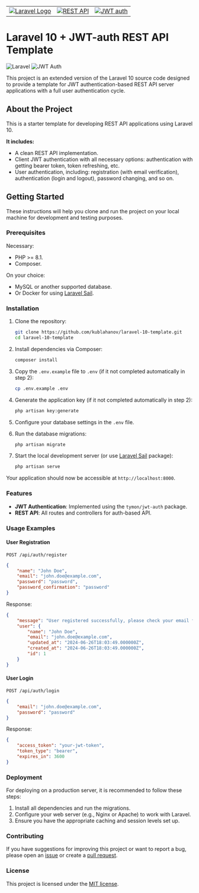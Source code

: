 <table>
<tr style="border: none">
<td style="border: none">
<a href="https://laravel.com" target="_blank"><img src="https://github.com/kublahanov/laravel-10-template/raw/master/public/logos/logo_laravel_002.png" alt="Laravel Logo"></a>
</td>
<td style="border: none">
<a href="https://restfulapi.net" target="_blank"><img src="https://github.com/kublahanov/laravel-10-template/raw/master/public/logos/logo_rest-api_001.png" alt="REST API"></a>
</td>
<td style="border: none">
<a href="https://jwt-auth.readthedocs.io" target="_blank"><img src="https://github.com/kublahanov/laravel-10-template/raw/master/public/logos/logo_jwt_001.png" alt="JWT auth"></a>
</td>
</tr>
</table>

# Laravel 10 + JWT-auth REST API Template

![Laravel](https://img.shields.io/badge/Laravel-10.x-red)
![JWT Auth](https://img.shields.io/badge/JWT-Auth-blue)

This project is an extended version of the Laravel 10 source code designed to provide a template for JWT
authentication-based REST API server applications with a full user authentication cycle.

## About the Project

This is a starter template for developing REST API applications using Laravel 10.

**It includes:**

- A clean REST API implementation.
- Client JWT authentication with all necessary options: authentication with getting bearer token, token refreshing, etc.
- User authentication, including: registration (with email verification), authentication (login and logout), password
  changing, and so on.

## Getting Started

These instructions will help you clone and run the project on your local machine for development and testing purposes.

### Prerequisites

Necessary:

- PHP >= 8.1.
- Composer.

On your choice:

- MySQL or another supported database.
- Or Docker for using [Laravel Sail](https://laravel.com/docs/10.x/sail).

### Installation

1. Clone the repository:

    ```bash
    git clone https://github.com/kublahanov/laravel-10-template.git
    cd laravel-10-template
    ```

2. Install dependencies via Composer:

    ```bash
    composer install
    ```

3. Copy the `.env.example` file to `.env` (if it not completed automatically in step 2):

    ```bash
    cp .env.example .env
    ```

4. Generate the application key (if it not completed automatically in step 2):

    ```bash
    php artisan key:generate
    ```

5. Configure your database settings in the `.env` file.

6. Run the database migrations:

    ```bash
    php artisan migrate
    ```

7. Start the local development server (or use [Laravel Sail](https://laravel.com/docs/10.x/sail) package):

    ```bash
    php artisan serve
    ```

Your application should now be accessible at `http://localhost:8000`.

### Features

- **JWT Authentication**: Implemented using the `tymon/jwt-auth` package.
- **REST API**: All routes and controllers for auth-based API.

### Usage Examples

#### User Registration

`POST /api/auth/register`

```json
{
    "name": "John Doe",
    "email": "john.doe@example.com",
    "password": "password",
    "password_confirmation": "password"
}
```

Response:

```json
{
    "message": "User registered successfully, please check your email for verification link",
    "user": {
        "name": "John Doe",
        "email": "john.doe@example.com",
        "updated_at": "2024-06-26T18:03:49.000000Z",
        "created_at": "2024-06-26T18:03:49.000000Z",
        "id": 1
    }
}
```

#### User Login

`POST /api/auth/login`

```json
{
    "email": "john.doe@example.com",
    "password": "password"
}
```

Response:

```json
{
    "access_token": "your-jwt-token",
    "token_type": "bearer",
    "expires_in": 3600
}
```

### Deployment

For deploying on a production server, it is recommended to follow these steps:

1. Install all dependencies and run the migrations.
2. Configure your web server (e.g., Nginx or Apache) to work with Laravel.
3. Ensure you have the appropriate caching and session levels set up.

### Contributing

If you have suggestions for improving this project or want to report a bug, please open
an [issue](https://github.com/kublahanov/laravel-10-jwt-auth-template/issues) or create a [pull
request](https://github.com/kublahanov/laravel-10-jwt-auth-template/pulls).

### License

This project is licensed under the [MIT license](https://opensource.org/licenses/MIT).
